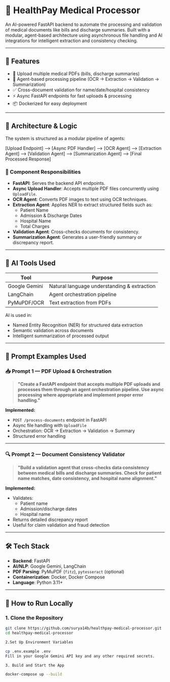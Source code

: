 # 🏥 HealthPay Medical Processor

An AI-powered FastAPI backend to automate the processing and validation of medical documents like bills and discharge summaries. Built with a modular, agent-based architecture using asynchronous file handling and AI integrations for intelligent extraction and consistency checking.

---

## 🚀 Features

- 📄 Upload multiple medical PDFs (bills, discharge summaries)
- 🤖 Agent-based processing pipeline (OCR → Extraction → Validation → Summarization)
- ✅ Cross-document validation for name/date/hospital consistency
- ⚡ Async FastAPI endpoints for fast uploads & processing
- 📦 Dockerized for easy deployment

---

## 🧠 Architecture & Logic

The system is structured as a modular pipeline of agents:

[Upload Endpoint] --> [Async PDF Handler] --> [OCR Agent] -->
[Extraction Agent] --> [Validation Agent] --> [Summarization Agent]
--> [Final Processed Response]


### 🧩 Component Responsibilities

- **FastAPI**: Serves the backend API endpoints.
- **Async Upload Handler**: Accepts multiple PDF files concurrently using `UploadFile`.
- **OCR Agent**: Converts PDF images to text using OCR techniques.
- **Extraction Agent**: Applies NER to extract structured fields such as:
  - Patient Name
  - Admission & Discharge Dates
  - Hospital Name
  - Total Charges
- **Validation Agent**: Cross-checks documents for consistency.
- **Summarization Agent**: Generates a user-friendly summary or discrepancy report.

---

## 🤖 AI Tools Used

| Tool            | Purpose                                      |
|-----------------|----------------------------------------------|
| Google Gemini   | Natural language understanding & extraction  |
| LangChain       | Agent orchestration pipeline                 |
| PyMuPDF/OCR     | Text extraction from PDFs                    |

AI is used in:

- Named Entity Recognition (NER) for structured data extraction
- Semantic validation across documents
- Intelligent summarization of processed output

---

## 💬 Prompt Examples Used

### 📥 Prompt 1 — PDF Upload & Orchestration

> **"Create a FastAPI endpoint that accepts multiple PDF uploads and processes them through an agent orchestration pipeline. Use async processing where appropriate and implement proper error handling."**

**Implemented:**
- `POST /process-documents` endpoint in FastAPI
- Async file handling with `UploadFile`
- Orchestration: OCR → Extraction → Validation → Summary
- Structured error handling

---

### 🔍 Prompt 2 — Document Consistency Validator

> **"Build a validation agent that cross-checks data consistency between medical bills and discharge summaries. Check for patient name matches, date consistency, and hospital name alignment."**

**Implemented:**
- Validates:
  - Patient name
  - Admission/discharge dates
  - Hospital name
- Returns detailed discrepancy report
- Useful for claim validation and fraud detection

---

## 🛠️ Tech Stack

- **Backend**: FastAPI
- **AI/NLP**: Google Gemini, LangChain
- **PDF Parsing**: PyMuPDF (`fitz`), `pytesseract` (optional)
- **Containerization**: Docker, Docker Compose
- **Language**: Python 3.11+

---

## 🧪 How to Run Locally

### 1. Clone the Repository

```bash
git clone https://github.com/surya14b/healthpay-medical-processor.git
cd healthpay-medical-processor

2.Set Up Environment Variables

cp .env.example .env
Fill in your Google Gemini API key and any other required secrets.

3. Build and Start the App

docker-compose up --build